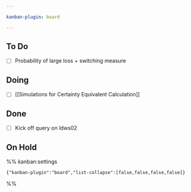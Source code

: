 ```yaml
---

kanban-plugin: board

---
```


## To Do

- [ ] Probability of large loss + switching measure


## Doing

- [ ] [[Simulations for Certainty Equivalent Calculation]]


## Done

- [ ] Kick off query on ldws02


## On Hold





%% kanban:settings
```
{"kanban-plugin":"board","list-collapse":[false,false,false,false]}
```
%%